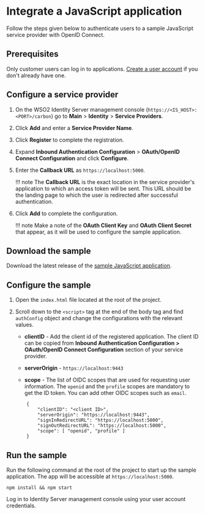 # Integrate a JavaScript application
Follow the steps given below to authenticate users to a sample JavaScript service provider with OpenID Connect.

## Prerequisites
Only customer users can log in to applications. [Create a user account](../../guides/identity-lifecycles/onboard-overview) if you don't already have one.

## Configure a service provider

1. On the WSO2 Identity Server management console (`https://<IS_HOST>:<PORT>/carbon`) go to **Main** > **Identity** > **Service Providers**.
2. Click **Add** and enter a **Service Provider Name**.
3. Click **Register** to complete the registration.
4. Expand **Inbound Authentication Configuration** > **OAuth/OpenID Connect Configuration** and click **Configure**.
5. Enter the **Callback URL** as `https://localhost:5000`.

    !!! note
        The **Callback URL** is the exact location in the service provider's application to which an access token will be sent. This URL should be the landing page to which the user is redirected after successful authentication.

6. Click **Add** to complete the configuration. 

    !!! note
        Make a note of the **OAuth Client Key** and **OAuth Client Secret** that appear, as it will be used to configure the sample application.

## Download the sample
Download the latest release of the [sample JavaScript application](https://github.com/asgardeo/asgardeo-auth-spa-sdk/releases/latest/download/asgardeo-html-js-app.zip).

## Configure the sample
1. Open the `index.html` file located at the root of the project.
2. Scroll down to the `<script>` tag at the end of the body tag and find `authConfig` object and change the configurations with the relevant values.
    - **clientID** - Add the client id of the registered application. The client ID can be copied from **Inbound Authentication Configuration > OAuth/OpenID Connect Configuration** section of your service provider.

    - **serverOrigin** - `https://localhost:9443`

    - **scope** - The list of OIDC scopes that are used for requesting user information. The ``openid`` and the ``profile`` scopes are mandatory to get the ID token. You can add other OIDC scopes such as ``email``.

    ``` 
        {
            "clientID": "<client ID>",
            "serverOrigin": "https://localhost:9443",
            "signInRedirectURL": "https://localhost:5000",
            "signOutRedirectURL": "https://localhost:5000",
            "scope": [ "openid", "profile" ]
        }
    ``` 

## Run the sample

Run the following command at the root of the project to start up the sample application. The app will be accessible at `https://localhost:5000`. 

```
npm install && npm start
```

Log in to Identity Server management console using your user account credentials.